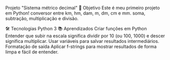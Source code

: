  Projeto "Sistema métrico decimal"
🎯 Objetivo
Este é meu primeiro projeto em Python!
conversor entre km, hm, dam, m, dm, cm e mm. soma, subtração, multiplicação e divisão.

🛠️ Tecnologias
Python 3
📚 Aprendizados
Criar funções em Python
Entender que subir na escala significa dividir por 10 (ou 100, 1000) e descer significa multiplicar.
Usar variáveis ​​para salvar resultados intermediários.
Formatação de saída Aplicar f-strings para mostrar resultados de forma limpa e fácil de entender.
